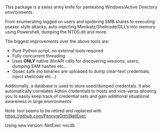 This package is a swiss army knife for pentesting Windows/Active Directory environments.

From enumerating logged on users and spidering SMB shares to executing psexec style attacks, auto-injecting Mimikatz/Shellcode/DLL’s into memory using Powershell, dumping the NTDS.dit and more.

The biggest improvements over the above tools are:

- Pure Python script, no external tools required
- Fully concurrent threading
- Uses **ONLY** native WinAPI calls for discovering sessions, users, dumping SAM hashes etc…
- Opsec safe (no binaries are uploaded to dump clear-text credentials, inject shellcode etc…)

Additionally, a database is used to store used/dumped credentals. It also automatically correlates Admin credentials to hosts and vice-versa allowing you to easily keep track of credential sets and gain additional situational awareness in large environments

Note: tool seems to be retired and replaced with https://github.com/Pennyw0rth/NetExec

Using new version:
NetExec
nxcdb